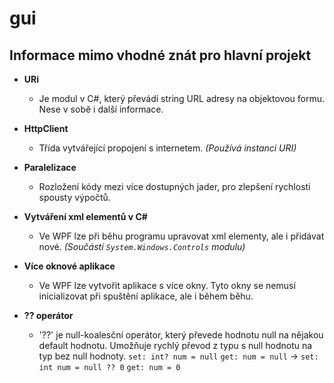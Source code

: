 # gui


















## Informace mimo vhodné znát pro hlavní projekt
- **URi**
  - Je modul v C#, který převádí string URL adresy na objektovou formu. Nese v sobě i další informace.

- **HttpClient**
  - Třída vytvářející propojení s internetem. *(Používá instanci URI)*

- **Paralelizace**
  - Rozložení kódy mezi více dostupných jader, pro zlepšení rychlosti spousty výpočtů. 

- **Vytváření xml elementů v C#**
  - Ve WPF lze při běhu programu upravovat xml elementy, ale i přidávat nové. *(Součástí `System.Windows.Controls` modulu)* 

- **Více oknové aplikace**
  - Ve WPF lze vytvořit aplikace s více okny. Tyto okny se nemusí inicializovat při spuštění aplikace, ale i během běhu.

- **?? operátor**
  - '??' je null-koalesční operátor, který převede hodnotu null na nějakou default hodnotu. Umožňuje rychlý převod z typu s null hodnotu na typ bez null hodnoty. `set: int? num = null` `get: num = null` -> `set: int num = null ?? 0` `get: num = 0`